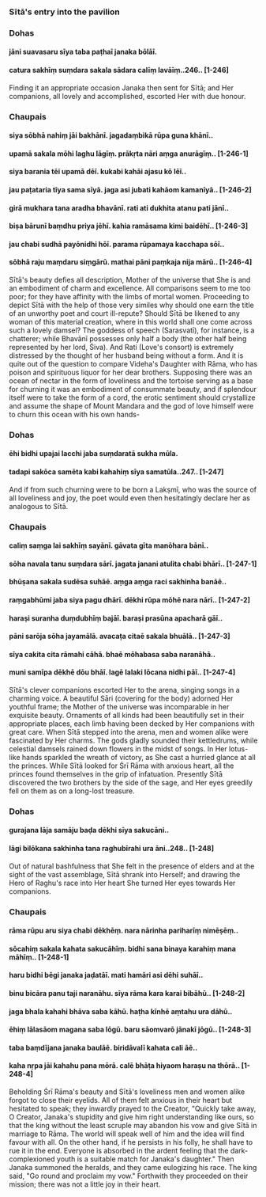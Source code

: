 ### Sītā's entry into the pavilion

### Dohas

#### jāni suavasaru sīya taba paṭhaī janaka bōlāī.
#### catura sakhīṃ suṃdara sakala sādara calīṃ lavāīṃ..246.. [1-246]

Finding it an appropriate occasion Janaka then sent for Sītā; and Her companions, all lovely and accomplished, escorted Her with due honour.

### Chaupais

#### siya sōbhā nahiṃ jāi bakhānī. jagadaṃbikā rūpa guna khānī..
#### upamā sakala mōhi laghu lāgīṃ. prākṛta nāri aṃga anurāgīṃ.. [1-246-1]
#### siya barania tēi upamā dēī. kukabi kahāi ajasu kō lēī..
#### jau paṭataria tīya sama sīyā. jaga asi jubati kahāom kamanīyā.. [1-246-2]
#### girā mukhara tana aradha bhavānī. rati ati dukhita atanu pati jānī..
#### biṣa bārunī baṃdhu priya jēhī. kahia ramāsama kimi baidēhī.. [1-246-3]
#### jau chabi sudhā payōnidhi hōī. parama rūpamaya kacchapa sōī..
#### sōbhā raju maṃdaru siṃgārū. mathai pāni paṃkaja nija mārū.. [1-246-4]

Sītā's beauty defies all description, Mother of the universe that She is and an embodiment of charm and excellence. All comparisons seem to me too poor; for they have affinity with the limbs of mortal women. Proceeding to depict Sītā with the help of those very similes why should one earn the title of an unworthy poet and court ill-repute? Should Sītā be likened to any woman of this material creation, where in this world shall one come across such a lovely damsel? The goddess of speech (Sarasvatī), for instance, is a chatterer; while Bhavānī possesses only half a body (the other half being represented by her lord, Śiva). And Rati (Love's consort) is extremely distressed by the thought of her husband being without a form. And it is quite out of the question to compare Videha's Daughter with Rāma, who has poison and spirituous liquor for her dear brothers. Supposing there was an ocean of nectar in the form of loveliness and the tortoise serving as a base for churning it was an embodiment of consummate beauty, and if splendour itself were to take the form of a cord, the erotic sentiment should crystallize and assume the shape of Mount Mandara and the god of love himself were to churn this ocean with his own hands-

### Dohas

#### ēhi bidhi upajai lacchi jaba suṃdaratā sukha mūla.
#### tadapi sakōca samēta kabi kahahiṃ sīya samatūla..247.. [1-247]

And if from such churning were to be born a Lakṣmī, who was the source of all loveliness and joy, the poet would even then hesitatingly declare her as analogous to Sītā.

### Chaupais

#### caliṃ saṃga lai sakhīṃ sayānī. gāvata gīta manōhara bānī..
#### sōha navala tanu suṃdara sārī. jagata janani atulita chabi bhārī.. [1-247-1]
#### bhūṣana sakala sudēsa suhāē. aṃga aṃga raci sakhinha banāē..
#### raṃgabhūmi jaba siya pagu dhārī. dēkhi rūpa mōhē nara nārī.. [1-247-2]
#### haraṣi suranha duṃdubhīṃ bajāī. baraṣi prasūna apacharā gāī..
#### pāni sarōja sōha jayamālā. avacaṭa citaē sakala bhuālā.. [1-247-3]
#### sīya cakita cita rāmahi cāhā. bhaē mōhabasa saba naranāhā..
#### muni samīpa dēkhē dōu bhāī. lagē lalaki lōcana nidhi pāī.. [1-247-4]

Sītā's clever companions escorted Her to the arena, singing songs in a charming voice. A beautiful Sāri (covering for the body) adorned Her youthful frame; the Mother of the universe was incomparable in her exquisite beauty. Ornaments of all kinds had been beautifully set in their appropriate places, each limb having been decked by Her companions with great care. When Sītā stepped into the arena, men and women alike were fascinated by Her charms. The gods gladly sounded their kettledrums, while celestial damsels rained down flowers in the midst of songs. In Her lotus-like hands sparkled the wreath of victory, as She cast a hurried glance at all the princes. While Sītā looked for Śrī Rāma with anxious heart, all the princes found themselves in the grip of infatuation. Presently Sītā discovered the two brothers by the side of the sage, and Her eyes greedily fell on them as on a long-lost treasure.

### Dohas

#### gurajana lāja samāju baḍa dēkhi sīya sakucāni..
#### lāgi bilōkana sakhinha tana raghubīrahi ura āni..248.. [1-248]

Out of natural bashfulness that She felt in the presence of elders and at the sight of the vast assemblage, Sītā shrank into Herself; and drawing the Hero of Raghu's race into Her heart She turned Her eyes towards Her companions.

### Chaupais

#### rāma rūpu aru siya chabi dēkhēṃ. nara nārinha pariharīṃ nimēṣēṃ..
#### sōcahiṃ sakala kahata sakucāhīṃ. bidhi sana binaya karahiṃ mana māhīṃ.. [1-248-1]
#### haru bidhi bēgi janaka jaḍatāī. mati hamāri asi dēhi suhāī..
#### binu bicāra panu taji naranāhu. sīya rāma kara karai bibāhū.. [1-248-2]
#### jaga bhala kahahi bhāva saba kāhū. haṭha kīnhē aṃtahu ura dāhū..
#### ēhiṃ lālasāom magana saba lōgū. baru sāomvarō jānakī jōgū.. [1-248-3]
#### taba baṃdījana janaka baulāē. biridāvalī kahata cali āē..
#### kaha nṛpa jāi kahahu pana mōrā. calē bhāṭa hiyaom haraṣu na thōrā.. [1-248-4]

Beholding Śrī Rāma's beauty and Sītā's loveliness men and women alike forgot to close their eyelids. All of them felt anxious in their heart but hesitated to speak; they inwardly prayed to the Creator, "Quickly take away, O Creator, Janaka's stupidity and give him right understanding like ours, so that the king without the least scruple may abandon his vow and give Sītā in marriage to Rāma. The world will speak well of him and the idea will find favour with all. On the other hand, if he persists in his folly, he shall have to rue it in the end. Everyone is absorbed in the ardent feeling that the dark-complexioned youth is a suitable match for Janaka's daughter." Then Janaka summoned the heralds, and they came eulogizing his race. The king said, "Go round and proclaim my vow." Forthwith they proceeded on their mission; there was not a little joy in their heart.